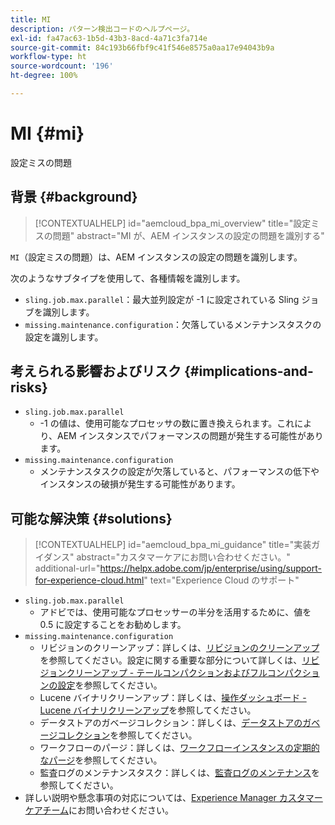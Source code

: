 ```yaml
---
title: MI
description: パターン検出コードのヘルプページ。
exl-id: fa47ac63-1b5d-43b3-8acd-4a71c3fa714e
source-git-commit: 84c193b66fbf9c41f546e8575a0aa17e94043b9a
workflow-type: ht
source-wordcount: '196'
ht-degree: 100%

---
```


# MI {#mi}

設定ミスの問題

## 背景 {#background}

>[!CONTEXTUALHELP]
>id="aemcloud_bpa_mi_overview"
>title="設定ミスの問題"
>abstract="MI が、AEM インスタンスの設定の問題を識別する"

`MI`（設定ミスの問題）は、AEM インスタンスの設定の問題を識別します。

次のようなサブタイプを使用して、各種情報を識別します。

* `sling.job.max.parallel`：最大並列設定が -1 に設定されている Sling ジョブを識別します。
* `missing.maintenance.configuration`：欠落しているメンテナンスタスクの設定を識別します。

## 考えられる影響およびリスク {#implications-and-risks}

* `sling.job.max.parallel`
   * -1 の値は、使用可能なプロセッサの数に置き換えられます。これにより、AEM インスタンスでパフォーマンスの問題が発生する可能性があります。
* `missing.maintenance.configuration`
   * メンテナンスタスクの設定が欠落していると、パフォーマンスの低下やインスタンスの破損が発生する可能性があります。

## 可能な解決策 {#solutions}

>[!CONTEXTUALHELP]
>id="aemcloud_bpa_mi_guidance"
>title="実装ガイダンス"
>abstract="カスタマーケアにお問い合わせください。"
>additional-url="https://helpx.adobe.com/jp/enterprise/using/support-for-experience-cloud.html" text="Experience Cloud のサポート"

* `sling.job.max.parallel`
   * アドビでは、使用可能なプロセッサーの半分を活用するために、値を 0.5 に設定することをお勧めします。
* `missing.maintenance.configuration`
   * リビジョンのクリーンアップ：詳しくは、[リビジョンのクリーンアップ](https://experienceleague.adobe.com/ja/docs/experience-manager-65/content/implementing/deploying/deploying/revision-cleanup)を参照してください。設定に関する重要な部分について詳しくは、[リビジョンクリーンアップ - テールコンパクションおよびフルコンパクションの設定](https://experienceleague.adobe.com/ja/docs/experience-manager-65/content/implementing/deploying/deploying/revision-cleanup)を参照してください。
   * Lucene バイナリクリーンアップ：詳しくは、[操作ダッシュボード - Lucene バイナリクリーンアップ](ttps://experienceleague.adobe.com/ja/docs/experience-manager-65/content/sites/administering/operations/operations-dashboard#lucene-binaries-cleanup)を参照してください。
   * データストアのガベージコレクション：詳しくは、[データストアのガベージコレクション](https://experienceleague.adobe.com/ja/docs/experience-manager-65/content/sites/administering/operations/data-store-garbage-collection)を参照してください。
   * ワークフローのパージ：詳しくは、[ワークフローインスタンスの定期的なパージ](https://experienceleague.adobe.com/ja/docs/experience-manager-65/content/sites/administering/operations/workflows-administering#regular-purging-of-workflow-instances)を参照してください。
   * 監査ログのメンテナンスタスク：詳しくは、[監査ログのメンテナンス](https://experienceleague.adobe.com/ja/docs/experience-manager-65/content/sites/administering/operations/operations-audit-log)を参照してください。
* 詳しい説明や懸念事項の対応については、[Experience Manager カスタマーケアチーム](https://helpx.adobe.com/jp/enterprise/using/support-for-experience-cloud.html)にお問い合わせください。
